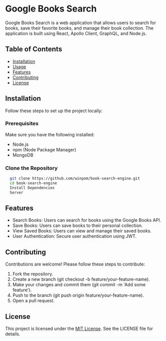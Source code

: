 # Google Books Search

Google Books Search is a web application that allows users to search for books, save their favorite books, and manage their book collection. The application is built using React, Apollo Client, GraphQL, and Node.js.

## Table of Contents

- [Installation](#installation)
- [Usage](#usage)
- [Features](#features)
- [Contributing](#contributing)
- [License](#license)

## Installation

Follow these steps to set up the project locally:

### Prerequisites

Make sure you have the following installed:

- Node.js
- npm (Node Package Manager)
- MongoDB

### Clone the Repository

```bash
  git clone https://github.com/winpom/book-search-engine.git
  cd book-search-engine
  Install Dependencies
  Server
```


## Features
- Search Books: Users can search for books using the Google Books API.
- Save Books: Users can save books to their personal collection.
- View Saved Books: Users can view and manage their saved books.
- User Authentication: Secure user authentication using JWT.

## Contributing
Contributions are welcome! Please follow these steps to contribute:
1. Fork the repository.
2. Create a new branch (git checkout -b feature/your-feature-name).
3. Make your changes and commit them (git commit -m 'Add some feature').
4. Push to the branch (git push origin feature/your-feature-name).
5. Open a pull request.

## License
This project is licensed under the [MIT License](LICENSE). See the LICENSE file for details.